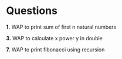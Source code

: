 # Questions

<p><b>1.</b> WAP to print sum of first n natural numbers</p>
<p><b>3.</b> WAP to calculate x power y in double</p>
<p><b>7.</b> WAP to print fibonacci using recursion</p>
